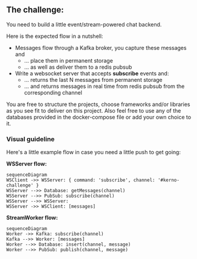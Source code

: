 
## The challenge:
You need to build a little event/stream-powered chat backend.

Here is the expected flow in a nutshell:
- Messages flow through a Kafka broker, you capture these messages and
	- ... place them in permanent storage 
	- ... as well as deliver them to a redis pubsub
- Write a websocket server that accepts **subscribe** events and:
	- ... returns the last N messages from permanent storage
	- ... and returns messages in real time from redis pubsub from the corresponding channel

You are free to structure the projects, choose frameworks and/or libraries as you see fit to deliver on this project. Also feel free to use any of the databases provided in the docker-compose file or add your own choice to it.


### Visual guideline
Here's a little example flow in case you need a little push to get going:

**WSServer flow:**
```mermaid
sequenceDiagram
WSClient ->> WSServer: { command: 'subscribe', channel: '#kerno-challenge' }
WSServer -->> Database: getMessages(channel)
WSServer -->> PubSub: subscribe(channel)
WSServer -->> WSServer: 
WSServer ->> WSClient: [messages]
```

**StreamWorker flow:**
```mermaid
sequenceDiagram
Worker ->> Kafka: subscribe(channel)
Kafka -->> Worker: [messages]
Worker -->> Database: insert(channel, message)
Worker -->> PubSub: publish(channel, message)
```
